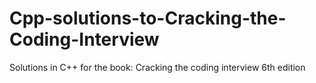# Cpp-solutions-to-Cracking-the-Coding-Interview
Solutions in C++ for the book: Cracking the coding interview 6th edition

